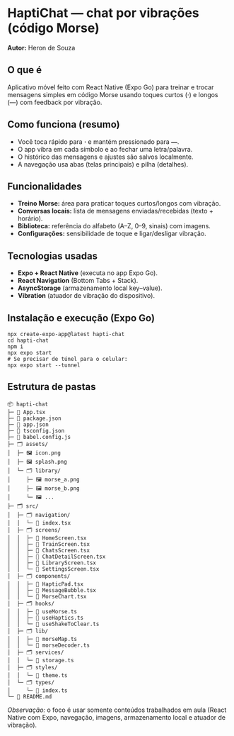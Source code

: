 <!DOCTYPE html>
<html lang="pt-BR">
<head>
  <meta charset="utf-8">
</head>
<body>

<h1>HaptiChat — chat por vibrações (código Morse)</h1>
<p><strong>Autor:</strong> Heron de Souza</p>

<h2>O que é</h2>
<p>Aplicativo móvel feito com React Native (Expo Go) para treinar e trocar mensagens simples em código Morse usando toques curtos (·) e longos (—) com feedback por vibração.</p>

<h2>Como funciona (resumo)</h2>
<ul>
  <li>Você toca rápido para <strong>·</strong> e mantém pressionado para <strong>—</strong>.</li>
  <li>O app vibra em cada símbolo e ao fechar uma letra/palavra.</li>
  <li>O histórico das mensagens e ajustes são salvos localmente.</li>
  <li>A navegação usa abas (telas principais) e pilha (detalhes).</li>
</ul>

<h2>Funcionalidades</h2>
<ul>
  <li><strong>Treino Morse:</strong> área para praticar toques curtos/longos com vibração.</li>
  <li><strong>Conversas locais:</strong> lista de mensagens enviadas/recebidas (texto + horário).</li>
  <li><strong>Biblioteca:</strong> referência do alfabeto (A–Z, 0–9, sinais) com imagens.</li>
  <li><strong>Configurações:</strong> sensibilidade de toque e ligar/desligar vibração.</li>
</ul>

<h2>Tecnologias usadas</h2>
<ul>
  <li><strong>Expo + React Native</strong> (executa no app Expo Go).</li>
  <li><strong>React Navigation</strong> (Bottom Tabs + Stack).</li>
  <li><strong>AsyncStorage</strong> (armazenamento local key–value).</li>
  <li><strong>Vibration</strong> (atuador de vibração do dispositivo).</li>
</ul>

<h2>Instalação e execução (Expo Go)</h2>
<pre><code>npx create-expo-app@latest hapti-chat
cd hapti-chat
npm i
npx expo start
# Se precisar de túnel para o celular:
npx expo start --tunnel
</code></pre>

<h2>Estrutura de pastas</h2>
<pre><code>📦 hapti-chat
├─ 📄 App.tsx
├─ 📄 package.json
├─ 📄 app.json
├─ 📄 tsconfig.json
├─ 📄 babel.config.js
├─ 🗂️ assets/
│  ├─ 🖼️ icon.png
│  ├─ 🖼️ splash.png
│  └─ 🗂️ library/
│     ├─ 🖼️ morse_a.png
│     ├─ 🖼️ morse_b.png
│     └─ 🖼️ ...
├─ 🗂️ src/
│  ├─ 🗂️ navigation/
│  │  └─ 📄 index.tsx              <!-- Abas (Tabs) + Pilha (Stack) -->
│  ├─ 🗂️ screens/
│  │  ├─ 📄 HomeScreen.tsx
│  │  ├─ 📄 TrainScreen.tsx
│  │  ├─ 📄 ChatsScreen.tsx
│  │  ├─ 📄 ChatDetailScreen.tsx
│  │  ├─ 📄 LibraryScreen.tsx
│  │  └─ 📄 SettingsScreen.tsx
│  ├─ 🗂️ components/
│  │  ├─ 📄 HapticPad.tsx          <!-- Captura · e — -->
│  │  ├─ 📄 MessageBubble.tsx
│  │  └─ 📄 MorseChart.tsx
│  ├─ 🗂️ hooks/
│  │  ├─ 📄 useMorse.ts            <!-- encode/decode + tempos -->
│  │  ├─ 📄 useHaptics.ts          <!-- vibração (sucesso/erro) -->
│  │  └─ 📄 useShakeToClear.ts     <!-- opcional (acelerômetro) -->
│  ├─ 🗂️ lib/
│  │  ├─ 📄 morseMap.ts            <!-- mapeamento A–Z, 0–9, sinais -->
│  │  └─ 📄 morseDecoder.ts        <!-- máquina de estados -->
│  ├─ 🗂️ services/
│  │  └─ 📄 storage.ts             <!-- AsyncStorage (keys, get/set) -->
│  ├─ 🗂️ styles/
│  │  └─ 📄 theme.ts               <!-- cores/tipografia -->
│  └─ 🗂️ types/
│     └─ 📄 index.ts               <!-- tipos de Message, Settings -->
└─ 📄 README.md
</code></pre>

<p><em>Observação:</em> o foco é usar somente conteúdos trabalhados em aula (React Native com Expo, navegação, imagens, armazenamento local e atuador de vibração).</p>

</body>
</html>
